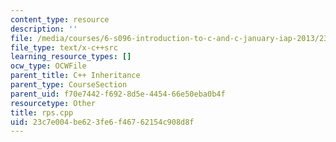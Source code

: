 ```yaml
---
content_type: resource
description: ''
file: /media/courses/6-s096-introduction-to-c-and-c-january-iap-2013/23c7e004be623fe6f46762154c908d8f_rps.cpp
file_type: text/x-c++src
learning_resource_types: []
ocw_type: OCWFile
parent_title: C++ Inheritance
parent_type: CourseSection
parent_uid: f70e7442-f692-8d5e-4454-66e50eba0b4f
resourcetype: Other
title: rps.cpp
uid: 23c7e004-be62-3fe6-f467-62154c908d8f
---
```

